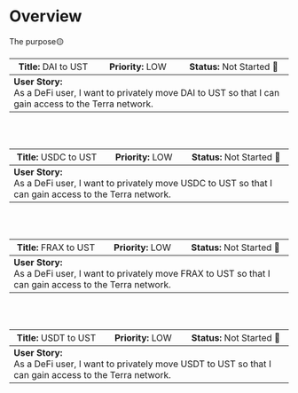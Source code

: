 # Overview

The purpose🟡


<table>
    <thead>
        <tr>
            <th>Title: <span style="font-weight:normal">DAI to UST</span> </th>
            <th>Priority: <span style="font-weight:normal"> LOW </span></th>
            <th>Status: <span style="font-weight:normal"> Not Started 🔴 </span> </th>
        </tr>
    </thead>
    <tbody>
        <tr>
            <td colspan=4><b>User Story:</b></br> As a DeFi user, I want to privately move DAI to UST so that I can gain access to the Terra network. </td>
    </tbody>
</table>

</br>
</br>

<table>
    <thead>
        <tr>
            <th>Title: <span style="font-weight:normal">USDC to UST</span> </th>
            <th>Priority: <span style="font-weight:normal"> LOW </span></th>
            <th>Status: <span style="font-weight:normal"> Not Started 🔴 </span> </th>
        </tr>
    </thead>
    <tbody>
        <tr>
            <td colspan=4><b>User Story:</b></br> As a DeFi user, I want to privately move USDC to UST so that I can gain access to the Terra network. </td>
    </tbody>
</table>

</br>
</br>

<table>
    <thead>
        <tr>
            <th>Title: <span style="font-weight:normal">FRAX to UST</span> </th>
            <th>Priority: <span style="font-weight:normal"> LOW </span></th>
            <th>Status: <span style="font-weight:normal"> Not Started 🔴 </span> </th>
        </tr>
    </thead>
    <tbody>
        <tr>
            <td colspan=4><b>User Story:</b></br> As a DeFi user, I want to privately move FRAX to UST so that I can gain access to the Terra network. </td>
    </tbody>
</table>

</br>
</br>

<table>
    <thead>
        <tr>
            <th>Title: <span style="font-weight:normal">USDT to UST</span> </th>
            <th>Priority: <span style="font-weight:normal"> LOW </span></th>
            <th>Status: <span style="font-weight:normal"> Not Started 🔴 </span> </th>
        </tr>
    </thead>
    <tbody>
        <tr>
            <td colspan=4><b>User Story:</b></br> As a DeFi user, I want to privately move USDT to UST so that I can gain access to the Terra network. </td>
    </tbody>
</table>